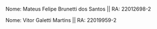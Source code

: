 Nome: Mateus Felipe Brunetti dos Santos || RA: 22012698-2

Nome: Vitor Galetti Martins || RA: 22019959-2
